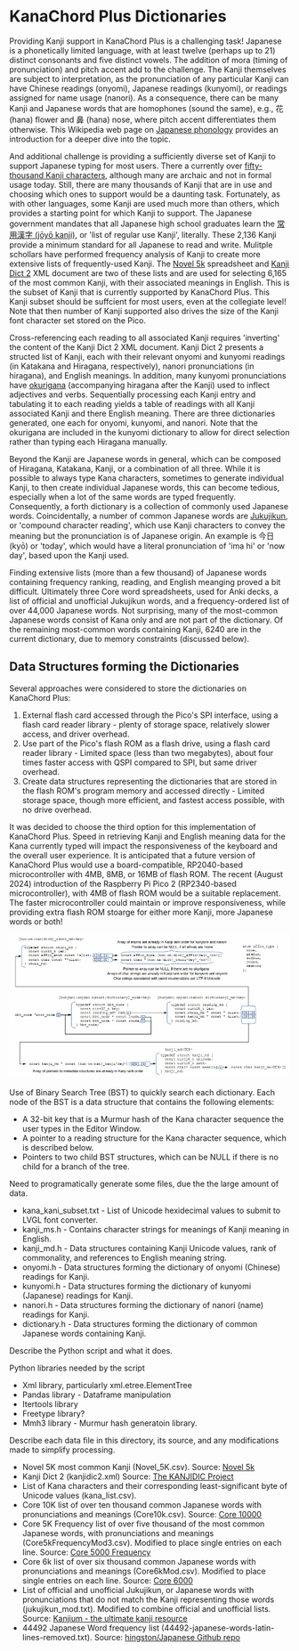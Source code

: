 # KanaChord Plus Dictionaries
Providing Kanji support in KanaChord Plus is a challenging task!  Japanese is a phonetically limited language, with at least twelve (perhaps up to 21) distinct consonants and five distinct vowels.  The addition of mora (timing of pronunciation) and pitch accent add to the challenge.  The Kanji themselves are subject to interpretation, as the pronunciation of any particular Kanji can have Chinese readings (onyomi), Japanese readings (kunyomi), or readings assigned for name usage (nanori).  As a consequence, there can be many Kanji and Japanese words that are homophones (sound the same), e.g., 花 (hana) flower and 鼻 (hana) nose, where pitch accent differentiates them otherwise.  This Wikipedia web page on [Japanese phonology](https://en.wikipedia.org/wiki/Japanese_phonology) provides an introduction for a deeper dive into the topic.  

And additional challenge is providing a sufficiently diverse set of Kanji to support Japanese typing for most users.  There a currently over [fifty-thousand Kanji characters](https://en.wikipedia.org/wiki/Japanese_writing_system), although many are archaic and not in formal usage today.  Still, there are many thousands of Kanji that are in use and choosing which ones to support would be a daunting task.  Fortunately, as with other languages, some Kanji are used much more than others, which provides a starting point for which Kanji to support.  The Japanese government mandates that all Japanese high school graduates learn the [常用漢字 (jōyō kanji)](https://en.wikipedia.org/wiki/J%C5%8Dy%C5%8D_kanji), or 'list of regular use Kanji', literally. These 2,136 Kanji provide a minimum standard for all Japanese to read and write.  Mulitple schollars have performed frequency analysis of Kanji to create more extensive lists of frequently-used Kanji.  The [Novel 5k](https://docs.google.com/spreadsheets/d/1l2MNM5OWznIRVm98bTCA1qPNAFnM48xJIyUPtchxyb0/edit?usp=sharing) spreadsheet and [Kanji Dict 2](http://www.edrdg.org/wiki/index.php/KANJIDIC_Project) XML document are two of these lists and are used for selecting 6,165 of the most common Kanji, with their associated meanings in English. This is the subset of Kanji that is currently supported by KanaChord Plus.  This Kanji subset should be suffcient for most users, even at the collegiate level!  Note that then number of Kanji supported also drives the size of the Kanji font character set stored on the Pico.

Cross-referencing each reading to all associated Kanji requires 'inverting' the content of the Kanji Dict 2 XML document.  Kanji Dict 2 presents a structed list of Kanji, each with their relevant onyomi and kunyomi readings (in Katakana and Hiragana, respectively), nanori pronunciations (in hiragana), and English meanings.  In addition, many kunyomi pronunciations have [okurigana](https://en.wikipedia.org/wiki/Okurigana) (accompanying hiragana after the Kanji) used to inflect adjectives and verbs.  Sequentially processing each Kanji entry and tabulating it to each reading yields a table of readings with all Kanji associated Kanji and there English meaning.  There are three dictionaries generated, one each for onyomi, kunyomi, and nanori.  Note that the okurigana are included in the kunyomi dictionary to allow for direct selection rather than typing each Hiragana manually.

Beyond the Kanji are Japanese words in general, which can be composed of Hiragana, Katakana, Kanji, or a combination of all three.  While it is possible to always type Kana characters, sometimes to generate individual Kanji, to then create individual Japanese words, this can become tedious, especially when a lot of the same words are typed frequently.  Consequently, a forth dictionary is a collection of commonly used Japanese words.  Coincidentally, a number of common Japanese words are [Jukujikun](https://en.wiktionary.org/wiki/jukujikun), or 'compound character reading', which use Kanji characters to convey the meaning but the pronunciation is of Japanese origin.  An example is 今日 (kyō) or 'today', which would have a literal pronunciation of 'ima hi' or 'now day', based upon the Kanji used.

Finding extensive lists (more than a few thousand) of Japanese words containing frequency ranking, reading, and English meanging proved a bit difficult.  Ultimately three Core word spreadsheets, used for Anki decks, a list of official and unofficial Jukujikun words, and a frequency-ordered list of over 44,000 Japanese words.  Not surprising, many of the most-common Japanese words consist of Kana only and are not part of the dictionary.  Of the remaining most-common words containing Kanji, 6240 are in the current dictionary, due to memory constraints (discussed below).

## Data Structures forming the Dictionaries
Several approaches were considered to store the dictionaries on KanaChord Plus:
1. External flash card accessed through the Pico's SPI interface, using a flash card reader library - plenty of storage space, relatively slower access, and driver overhead.
2. Use part of the Pico's flash ROM as a flash drive, using a flash card reader library - Limited space (less than two megabytes), about four times faster access with QSPI compared to SPI, but same driver overhead.
3. Create data structures representing the dictionaries that are stored in the flash ROM's program memory and accessed directly - Limited storage space, though more efficient, and fastest access possible, with no drive overhead.

It was decided to choose the third option for this implementation of KanaChord Plus.  Speed in retrieving Kanji and English meaning data for the Kana currently typed will impact the responsiveness of the keyboard and the overall user experience.  It is anticipated that a future version of KanaChord Plus would use a board-compatible, RP2040-based microcontroller with 4MB, 8MB, or 16MB of flash ROM.  The recent (August 2024) introduction of the Raspberry Pi Pico 2 (RP2340-based microcontroller), with 4MB of flash ROM would be a suitable replacement. The faster microcontroller could maintain or improve responsiveness, while providing extra flash ROM stoarge for either more Kanji, more Japanese words or both!  

![Data structure relationship](./images/data_structure_relationship.gif)

Use of Binary Search Tree (BST) to quickly search each dictionary.  Each node of the BST is a data structure that contains the following elements:
- A 32-bit key that is a Murmur hash of the Kana character sequence the user types in the Editor Window.
- A pointer to a reading structure for the Kana character sequence, which is described below.
- Pointers to two child BST structures, which can be NULL if there is no child for a branch of the tree.


Need to programatically generate some files, due the the large amount of data.
- kana_kani_subset.txt - List of Unicode hexidecimal values to submit to LVGL font converter.
- kanji_ms.h - Contains character strings for meanings of Kanji meaning in English.
- kanji_md.h - Data structures containing Kanji Unicode values, rank of commonality, and references to English meaning string.
- onyomi.h - Data structures forming the dictionary of onyomi (Chinese) readings for Kanji.
- kunyomi.h - Data structures forming the dictionary of kunyomi (Japanese) readings for Kanji.
- nanori.h - Data structures forming the dictionary of nanori (name) readings for Kanji.
- dictionary.h - Data structures forming the dictionary of common Japanese words containing Kanji.


Describe the Python script and what it does.  

Python libraries needed by the script
- Xml library, particularly xml.etree.ElementTree
- Pandas library - Dataframe manipulation
- Itertools library
- Freetype library?
- Mmh3 library - Murmur hash generatoin library.

Describe each data file in this directory, its source, and any modifications made to simplify processing.  
- Novel 5K most common Kanji (Novel_5K.csv). Source: [Novel 5k](https://docs.google.com/spreadsheets/d/1l2MNM5OWznIRVm98bTCA1qPNAFnM48xJIyUPtchxyb0/edit?usp=sharing)
- Kanji Dict 2 (kanjidic2.xml) Source: [The KANJIDIC Project](http://www.edrdg.org/wiki/index.php/KANJIDIC_Project)
- List of Kana characters and their corresponding least-significant byte of Unicode values (kana_list.csv).
- Core 10K list of over ten thousand common Japanese words with pronunciations and meanings (Core10k.csv). Source: [Core 10000](https://core6000.neocities.org/10k/)
- Core 5K Frequency list of over five thousand of the most common Japanese words, with pronunciations and meanings (Core5kFrequencyMod3.csv).  Modified to place single entries on each line.  Source: [Core 5000 Frequency](https://core6000.neocities.org/freq/)
- Core 6k list of over six thousand common Japanese words with pronunciations and meanings (Core6kMod.csv).  Modified to place single entries on each line. Source: [Core 6000](https://core6000.neocities.org/)
- List of official and unofficial Jukujikun, or Japanese words with pronunciations that do not match the Kanji representing those words (jukujikun_mod.txt).  Modified to combine official and unofficial lists. Source: [Kanjium - the ultimate kanji resource](https://github.com/mifunetoshiro/kanjium)
- 44492 Japanese Word frequency list (44492-japanese-words-latin-lines-removed.txt).  Source: [hingston/Japanese Github repo](https://github.com/hingston/japanese/blob/master/44492-japanese-words-latin-lines-removed.txt)

